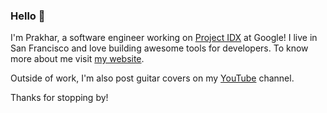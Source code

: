 ### Hello 👋

I'm Prakhar, a software engineer working on [Project IDX](https://idx.dev) at Google! I live in San Francisco and love building awesome tools for developers. To know more about me visit [my website](https://prakhar.me). 

Outside of work, I'm also post guitar covers on my [YouTube](https://www.youtube.com/@PrakharPlaysGuitars) channel.

Thanks for stopping by!
